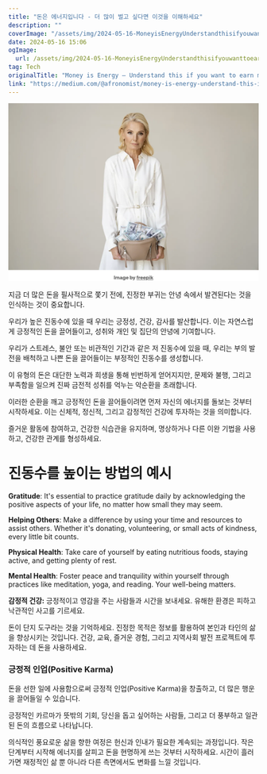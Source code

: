 ```yaml
---
title: "돈은 에너지입니다 - 더 많이 벌고 싶다면 이것을 이해하세요"
description: ""
coverImage: "/assets/img/2024-05-16-MoneyisEnergyUnderstandthisifyouwanttoearnmore_0.png"
date: 2024-05-16 15:06
ogImage: 
  url: /assets/img/2024-05-16-MoneyisEnergyUnderstandthisifyouwanttoearnmore_0.png
tag: Tech
originalTitle: "Money is Energy — Understand this if you want to earn more!"
link: "https://medium.com/@afronomist/money-is-energy-understand-this-if-you-want-to-earn-more-cc8e3f090f14"
---
```



![Money is Energy](/assets/img/2024-05-16-MoneyisEnergyUnderstandthisifyouwanttoearnmore_0.png)

지금 더 많은 돈을 필사적으로 쫓기 전에, 진정한 부귀는 안녕 속에서 발견된다는 것을 인식하는 것이 중요합니다.

우리가 높은 진동수에 있을 때 우리는 긍정성, 건강, 감사를 발산합니다. 이는 자연스럽게 긍정적인 돈을 끌어들이고, 성취와 개인 및 집단의 안녕에 기여합니다.

우리가 스트레스, 불안 또는 비관적인 기간과 같은 저 진동수에 있을 때, 우리는 부의 발전을 배척하고 나쁜 돈을 끌어들이는 부정적인 진동수를 생성합니다.

<div class="content-ad"></div>

이 유형의 돈은 대단한 노력과 희생을 통해 빈번하게 얻어지지만, 문제와 불행, 그리고 부족함을 일으켜 진짜 금전적 성취를 억누는 악순환을 초래합니다.

이러한 순환을 깨고 긍정적인 돈을 끌어들이려면 먼저 자신의 에너지를 돌보는 것부터 시작하세요. 이는 신체적, 정신적, 그리고 감정적인 건강에 투자하는 것을 의미합니다.

즐거운 활동에 참여하고, 건강한 식습관을 유지하며, 명상하거나 다른 이완 기법을 사용하고, 건강한 관계를 형성하세요.

# 진동수를 높이는 방법의 예시

<div class="content-ad"></div>

**Gratitude**: It's essential to practice gratitude daily by acknowledging the positive aspects of your life, no matter how small they may seem. 

**Helping Others**: Make a difference by using your time and resources to assist others. Whether it's donating, volunteering, or small acts of kindness, every little bit counts.

**Physical Health**: Take care of yourself by eating nutritious foods, staying active, and getting plenty of rest.

**Mental Health**: Foster peace and tranquility within yourself through practices like meditation, yoga, and reading. Your well-being matters.

<div class="content-ad"></div>

**감정적 건강:** 긍정적이고 영감을 주는 사람들과 시간을 보내세요. 유해한 환경은 피하고 낙관적인 사고를 기르세요.

돈이 단지 도구라는 것을 기억하세요. 진정한 목적은 정보를 활용하여 본인과 타인의 삶을 향상시키는 것입니다. 건강, 교육, 즐거운 경험, 그리고 지역사회 발전 프로젝트에 투자하는 데 돈을 사용하세요.

### 긍정적 인업(Positive Karma)

돈을 선한 일에 사용함으로써 긍정적 인업(Positive Karma)을 창출하고, 더 많은 행운을 끌어들일 수 있습니다.

<div class="content-ad"></div>

긍정적인 카르마가 뜻밖의 기회, 당신을 돕고 싶어하는 사람들, 그리고 더 풍부하고 일관된 돈의 흐름으로 나타납니다.

의식적인 풍요로운 삶을 향한 여정은 헌신과 인내가 필요한 계속되는 과정입니다. 작은 단계부터 시작해 에너지를 살피고 돈을 현명하게 쓰는 것부터 시작하세요. 시간이 흘러가면 재정적인 삶 뿐 아니라 다른 측면에서도 변화를 느낄 것입니다.
